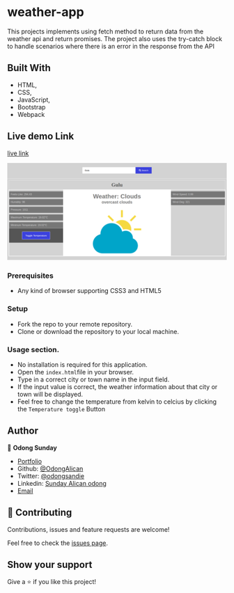 # weather-app
This projects implements using fetch method to return data from the weather api and return promises. The project also uses the try-catch block to handle scenarios where there is an error in the response from the API

## Built With

- HTML,
- CSS,
- JavaScript,
- Bootstrap
- Webpack

## Live demo Link

[live link](https://rawcdn.githack.com/OdongAlican/weather-app/d8fdca7d7918adfdde299bde5dd1402a12717059/index.html)

![Landing page](images/main.png)

### Prerequisites

- Any kind of browser supporting CSS3 and HTML5

### Setup

- Fork the repo to your remote repository.
- Clone or download the repository to your local machine.

### Usage section.

- No installation is required for this application.
- Open the `index.html`file in your browser.
- Type in a correct city or town name in the input field.
- If the input value is correct, the weather information about that city or town will be displayed.
- Feel free to change the temperature from kelvin to celcius by clicking the `Temperature toggle` Button

## Author

👤 **Odong Sunday**

- [Portfolio](https://odongsunday.netlify.app/)
- Github: [@OdongAlican](https://github.com/OdongAlican)
- Twitter: [@odongsandie](https://twitter.com/odongsandie)
- Linkedin: [Sunday Alican odong](https://www.linkedin.com/in/sunday-alican-odong/)
- [Email](mailto:sandieo.2020@gmail.com)


## 🤝 Contributing

Contributions, issues and feature requests are welcome!

Feel free to check the [issues page](https://github.com/OdongAlican/weather-app/issues).

## Show your support

Give a ⭐️ if you like this project!
